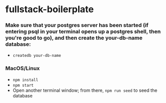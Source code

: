 # fullstack-boilerplate

### Make sure that your postgres server has been started (if entering psql in your terminal opens up a postgres shell, then you're good to go), and then create the your-db-name database:

* `createdb your-db-name`

### MacOS/Linux

* `npm install`
* `npm start`
* Open another terminal window; from there, `npm run seed` to seed the database 


